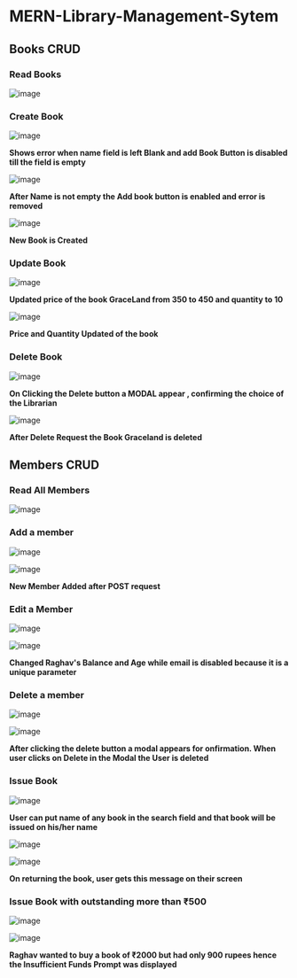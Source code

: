 # MERN-Library-Management-Sytem

## Books CRUD

### Read Books

![image](https://user-images.githubusercontent.com/65544983/208446355-c8f32468-e084-45b7-9c54-9bd6da7f3e10.png)

### Create Book

![image](https://user-images.githubusercontent.com/65544983/208446443-ee583074-43d3-4733-8f0c-40183f53aaf7.png)


**Shows error when name field is left Blank and add Book Button is disabled till the field is empty**

![image](https://user-images.githubusercontent.com/65544983/208447632-002340d1-b5ca-4813-a939-e53094fa838c.png)

**After Name is not empty the Add book button is enabled and error is removed**

![image](https://user-images.githubusercontent.com/65544983/208447821-5a8ab784-f176-4420-a30e-27d6abd8c5bf.png)

**New Book is Created**

### Update Book

![image](https://user-images.githubusercontent.com/65544983/208448218-b4128a2c-c964-4f5a-b9e5-75a37bc7c6b7.png)

**Updated price of the book GraceLand from 350 to 450 and quantity to 10**

![image](https://user-images.githubusercontent.com/65544983/208448271-86356d04-5306-4213-a577-ca832d48aa9c.png)

**Price and Quantity Updated of the book**


### Delete Book

![image](https://user-images.githubusercontent.com/65544983/208448487-75209fa7-eb1c-4f3a-871e-44c37ab39402.png)


**On Clicking the Delete button a MODAL appear , confirming the choice of the Librarian**


![image](https://user-images.githubusercontent.com/65544983/208448689-fd28c13e-fd39-456c-b5d4-d7e68ecfb79e.png)

**After Delete Request the Book Graceland is deleted**


## Members CRUD

### Read All Members

![image](https://user-images.githubusercontent.com/65544983/208449228-892e1427-4ed4-479b-8588-e05b87c484f9.png)


### Add a member

![image](https://user-images.githubusercontent.com/65544983/208449613-d5d7e4a1-7e01-4381-8f58-1eaee8d9eea5.png)

![image](https://user-images.githubusercontent.com/65544983/208449753-48ef7c37-7a23-4aa3-9247-ccd3da9a8e64.png)


**New Member Added after POST request**


### Edit a Member

![image](https://user-images.githubusercontent.com/65544983/208449904-d94a1287-8694-4080-8811-d7d9022a6004.png)

![image](https://user-images.githubusercontent.com/65544983/208449942-fab9f556-8698-4816-86a6-ca3b33d4bd7d.png)

**Changed Raghav's Balance and Age while email is disabled because it is a unique parameter**

### Delete a member

![image](https://user-images.githubusercontent.com/65544983/208450212-13a406f4-66ee-45f4-a8b4-21fae79f05ec.png)

![image](https://user-images.githubusercontent.com/65544983/208450283-81c10db1-9bae-489b-a4cf-a40e2f90597b.png)

**After clicking the delete button a modal appears for onfirmation. When user clicks on Delete in the Modal the User is deleted**


### Issue Book
![image](https://user-images.githubusercontent.com/65544983/208450533-648f9dd1-3e9d-4153-9d19-ac0627fe5ee6.png)


**User can put name of any book in the search field and that book will be issued on his/her name**


![image](https://user-images.githubusercontent.com/65544983/208450797-a5196c10-e94e-4a95-9451-18a82f65bc62.png)

![image](https://user-images.githubusercontent.com/65544983/208450988-8c237d5f-a747-4361-b001-90a9d1ab5c0f.png)
 
 **On returning the book, user gets this message on their screen**
 
 
 ### Issue Book with outstanding more than ₹500

![image](https://user-images.githubusercontent.com/65544983/208451881-9ed547c6-3da6-447c-bd6a-ec377d2af885.png)


![image](https://user-images.githubusercontent.com/65544983/208451795-28c9c0e9-31b0-44ca-a44b-cdaee531eeb4.png)

**Raghav wanted to buy a book of ₹2000 but had only 900 rupees hence the Insufficient Funds Prompt was displayed**
